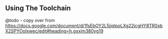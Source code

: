 Using The Toolchain
-------------------

@todo - copy over from https://docs.google.com/document/d/1fsEbOY2L5jjqlpoLXg22jcgHY8TR0xbX2SPYOoIxwec/edit#heading=h.gxxjm380yg19
